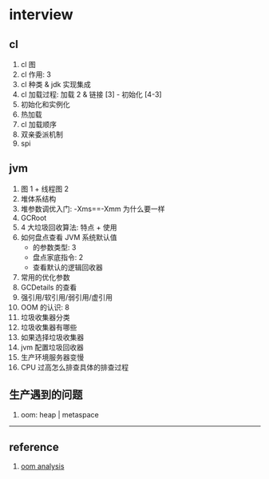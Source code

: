 # interview

## cl

1. cl 图
2. cl 作用: 3
3. cl 种类 & jdk 实现集成
4. cl 加载过程: 加载 2 & 链接 [3] - 初始化 [4-3]
5. 初始化和实例化
6. 热加载
7. cl 加载顺序
8. 双亲委派机制
9. spi

## jvm

1. 图 1 + 线程图 2
2. 堆体系结构
3. 堆参数调优入门: -Xms==-Xmm 为什么要一样
4. GCRoot
5. 4 大垃圾回收算法: 特点 + 使用
6. 如何盘点查看 JVM 系统默认值
   - 的参数类型: 3
   - 盘点家底指令: 2
   - 查看默认的逻辑回收器
7. 常用的优化参数
8. GCDetails 的查看
9. 强引用/软引用/弱引用/虚引用
10. OOM 的认识: 8
11. 垃圾收集器分类
12. 垃圾收集器有哪些
13. 如果选择垃圾收集器
14. jvm 配置垃圾回收器
15. 生产环境服务器变慢
16. CPU 过高怎么排查具体的排查过程

## 生产遇到的问题

1. oom: heap | metaspace

---

## reference

1. [oom analysis](https://zhuanlan.zhihu.com/p/561704557)

